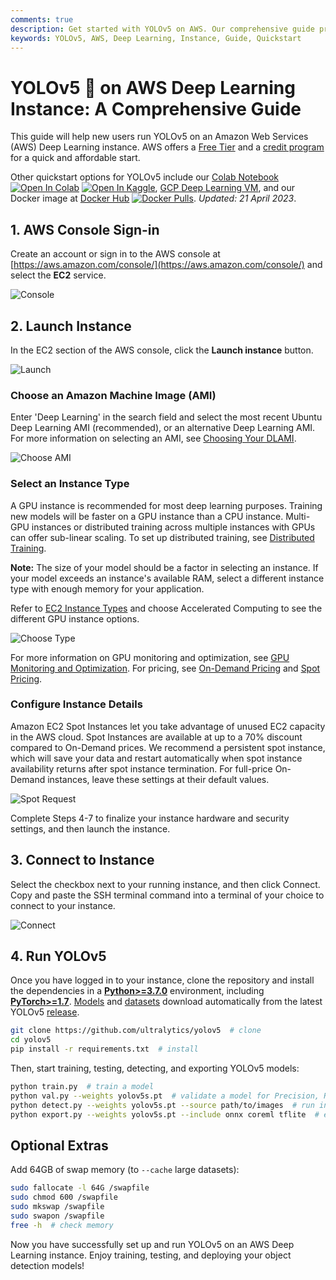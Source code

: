 ```yaml
---
comments: true
description: Get started with YOLOv5 on AWS. Our comprehensive guide provides everything you need to know to run YOLOv5 on an Amazon Deep Learning instance.
keywords: YOLOv5, AWS, Deep Learning, Instance, Guide, Quickstart
---
```


# YOLOv5 🚀 on AWS Deep Learning Instance: A Comprehensive Guide

This guide will help new users run YOLOv5 on an Amazon Web Services (AWS) Deep Learning instance. AWS offers a [Free Tier](https://aws.amazon.com/free/) and a [credit program](https://aws.amazon.com/activate/) for a quick and affordable start.

Other quickstart options for YOLOv5 include our [Colab Notebook](https://colab.research.google.com/github/ultralytics/yolov5/blob/master/tutorial.ipynb) <a href="https://colab.research.google.com/github/ultralytics/yolov5/blob/master/tutorial.ipynb"><img src="https://colab.research.google.com/assets/colab-badge.svg" alt="Open In Colab"></a> <a href="https://www.kaggle.com/ultralytics/yolov5"><img src="https://kaggle.com/static/images/open-in-kaggle.svg" alt="Open In Kaggle"></a>, [GCP Deep Learning VM](https://docs.ultralytics.com/yolov5/environments/google_cloud_quickstart_tutorial), and our Docker image at [Docker Hub](https://hub.docker.com/r/ultralytics/yolov5) <a href="https://hub.docker.com/r/ultralytics/yolov5"><img src="https://img.shields.io/docker/pulls/ultralytics/yolov5?logo=docker" alt="Docker Pulls"></a>. *Updated: 21 April 2023*.

## 1. AWS Console Sign-in

Create an account or sign in to the AWS console at [https://aws.amazon.com/console/](https://aws.amazon.com/console/) and select the **EC2** service.

![Console](https://user-images.githubusercontent.com/26833433/106323804-debddd00-622c-11eb-997f-b8217dc0e975.png)

## 2. Launch Instance

In the EC2 section of the AWS console, click the **Launch instance** button.

![Launch](https://user-images.githubusercontent.com/26833433/106323950-204e8800-622d-11eb-915d-5c90406973ea.png)

### Choose an Amazon Machine Image (AMI)

Enter 'Deep Learning' in the search field and select the most recent Ubuntu Deep Learning AMI (recommended), or an alternative Deep Learning AMI. For more information on selecting an AMI, see [Choosing Your DLAMI](https://docs.aws.amazon.com/dlami/latest/devguide/options.html).

![Choose AMI](https://user-images.githubusercontent.com/26833433/106326107-c9e34880-6230-11eb-97c9-3b5fc2f4e2ff.png)

### Select an Instance Type

A GPU instance is recommended for most deep learning purposes. Training new models will be faster on a GPU instance than a CPU instance. Multi-GPU instances or distributed training across multiple instances with GPUs can offer sub-linear scaling. To set up distributed training, see [Distributed Training](https://docs.aws.amazon.com/dlami/latest/devguide/distributed-training.html).

**Note:** The size of your model should be a factor in selecting an instance. If your model exceeds an instance's available RAM, select a different instance type with enough memory for your application.

Refer to [EC2 Instance Types](https://aws.amazon.com/ec2/instance-types/) and choose Accelerated Computing to see the different GPU instance options.

![Choose Type](https://user-images.githubusercontent.com/26833433/106324624-52141e80-622e-11eb-9662-1a376d9c887d.png)

For more information on GPU monitoring and optimization, see [GPU Monitoring and Optimization](https://docs.aws.amazon.com/dlami/latest/devguide/tutorial-gpu.html). For pricing, see [On-Demand Pricing](https://aws.amazon.com/ec2/pricing/on-demand/) and [Spot Pricing](https://aws.amazon.com/ec2/spot/pricing/).

### Configure Instance Details

Amazon EC2 Spot Instances let you take advantage of unused EC2 capacity in the AWS cloud. Spot Instances are available at up to a 70% discount compared to On-Demand prices. We recommend a persistent spot instance, which will save your data and restart automatically when spot instance availability returns after spot instance termination. For full-price On-Demand instances, leave these settings at their default values.

![Spot Request](https://user-images.githubusercontent.com/26833433/106324835-ac14e400-622e-11eb-8853-df5ec9b16dfc.png)

Complete Steps 4-7 to finalize your instance hardware and security settings, and then launch the instance.

## 3. Connect to Instance

Select the checkbox next to your running instance, and then click Connect. Copy and paste the SSH terminal command into a terminal of your choice to connect to your instance.

![Connect](https://user-images.githubusercontent.com/26833433/106325530-cf8c5e80-622f-11eb-9f64-5b313a9d57a1.png)

## 4. Run YOLOv5

Once you have logged in to your instance, clone the repository and install the dependencies in a [**Python>=3.7.0**](https://www.python.org/) environment, including [**PyTorch>=1.7**](https://pytorch.org/get-started/locally/). [Models](https://github.com/ultralytics/yolov5/tree/master/models) and [datasets](https://github.com/ultralytics/yolov5/tree/master/data) download automatically from the latest YOLOv5 [release](https://github.com/ultralytics/yolov5/releases).

```bash
git clone https://github.com/ultralytics/yolov5  # clone
cd yolov5
pip install -r requirements.txt  # install
```

Then, start training, testing, detecting, and exporting YOLOv5 models:

```bash
python train.py  # train a model
python val.py --weights yolov5s.pt  # validate a model for Precision, Recall, and mAP
python detect.py --weights yolov5s.pt --source path/to/images  # run inference on images and videos
python export.py --weights yolov5s.pt --include onnx coreml tflite  # export models to other formats
```

## Optional Extras

Add 64GB of swap memory (to `--cache` large datasets):

```bash
sudo fallocate -l 64G /swapfile
sudo chmod 600 /swapfile
sudo mkswap /swapfile
sudo swapon /swapfile
free -h  # check memory
```

Now you have successfully set up and run YOLOv5 on an AWS Deep Learning instance. Enjoy training, testing, and deploying your object detection models!